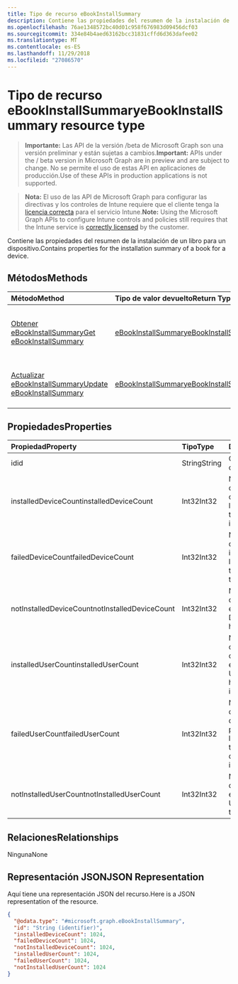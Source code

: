 ```yaml
---
title: Tipo de recurso eBookInstallSummary
description: Contiene las propiedades del resumen de la instalación de un libro para un dispositivo.
ms.openlocfilehash: 76ae1348572bc40d01c958f676983d09456dcf03
ms.sourcegitcommit: 334e84b4aed63162bcc31831cffd6d363dafee02
ms.translationtype: MT
ms.contentlocale: es-ES
ms.lasthandoff: 11/29/2018
ms.locfileid: "27086570"
---
```

# <a name="ebookinstallsummary-resource-type"></a><span data-ttu-id="b703c-103">Tipo de recurso eBookInstallSummary</span><span class="sxs-lookup"><span data-stu-id="b703c-103">eBookInstallSummary resource type</span></span>

> <span data-ttu-id="b703c-104">**Importante:** Las API de la versión /beta de Microsoft Graph son una versión preliminar y están sujetas a cambios.</span><span class="sxs-lookup"><span data-stu-id="b703c-104">**Important:** APIs under the / beta version in Microsoft Graph are in preview and are subject to change.</span></span> <span data-ttu-id="b703c-105">No se permite el uso de estas API en aplicaciones de producción.</span><span class="sxs-lookup"><span data-stu-id="b703c-105">Use of these APIs in production applications is not supported.</span></span>

> <span data-ttu-id="b703c-106">**Nota:** El uso de las API de Microsoft Graph para configurar las directivas y los controles de Intune requiere que el cliente tenga la [licencia correcta](https://go.microsoft.com/fwlink/?linkid=839381) para el servicio Intune.</span><span class="sxs-lookup"><span data-stu-id="b703c-106">**Note:** Using the Microsoft Graph APIs to configure Intune controls and policies still requires that the Intune service is [correctly licensed](https://go.microsoft.com/fwlink/?linkid=839381) by the customer.</span></span>

<span data-ttu-id="b703c-107">Contiene las propiedades del resumen de la instalación de un libro para un dispositivo.</span><span class="sxs-lookup"><span data-stu-id="b703c-107">Contains properties for the installation summary of a book for a device.</span></span>
## <a name="methods"></a><span data-ttu-id="b703c-108">Métodos</span><span class="sxs-lookup"><span data-stu-id="b703c-108">Methods</span></span>
|<span data-ttu-id="b703c-109">Método</span><span class="sxs-lookup"><span data-stu-id="b703c-109">Method</span></span>|<span data-ttu-id="b703c-110">Tipo de valor devuelto</span><span class="sxs-lookup"><span data-stu-id="b703c-110">Return Type</span></span>|<span data-ttu-id="b703c-111">Descripción</span><span class="sxs-lookup"><span data-stu-id="b703c-111">Description</span></span>|
|:---|:---|:---|
|[<span data-ttu-id="b703c-112">Obtener eBookInstallSummary</span><span class="sxs-lookup"><span data-stu-id="b703c-112">Get eBookInstallSummary</span></span>](../api/intune-books-ebookinstallsummary-get.md)|[<span data-ttu-id="b703c-113">eBookInstallSummary</span><span class="sxs-lookup"><span data-stu-id="b703c-113">eBookInstallSummary</span></span>](../resources/intune-books-ebookinstallsummary.md)|<span data-ttu-id="b703c-114">Lea las propiedades y las relaciones del objeto [eBookInstallSummary](../resources/intune-books-ebookinstallsummary.md).</span><span class="sxs-lookup"><span data-stu-id="b703c-114">Read properties and relationships of the [eBookInstallSummary](../resources/intune-books-ebookinstallsummary.md) object.</span></span>|
|[<span data-ttu-id="b703c-115">Actualizar eBookInstallSummary</span><span class="sxs-lookup"><span data-stu-id="b703c-115">Update eBookInstallSummary</span></span>](../api/intune-books-ebookinstallsummary-update.md)|[<span data-ttu-id="b703c-116">eBookInstallSummary</span><span class="sxs-lookup"><span data-stu-id="b703c-116">eBookInstallSummary</span></span>](../resources/intune-books-ebookinstallsummary.md)|<span data-ttu-id="b703c-117">Actualice las propiedades de un objeto [eBookInstallSummary](../resources/intune-books-ebookinstallsummary.md).</span><span class="sxs-lookup"><span data-stu-id="b703c-117">Update the properties of a [eBookInstallSummary](../resources/intune-books-ebookinstallsummary.md) object.</span></span>|

## <a name="properties"></a><span data-ttu-id="b703c-118">Propiedades</span><span class="sxs-lookup"><span data-stu-id="b703c-118">Properties</span></span>
|<span data-ttu-id="b703c-119">Propiedad</span><span class="sxs-lookup"><span data-stu-id="b703c-119">Property</span></span>|<span data-ttu-id="b703c-120">Tipo</span><span class="sxs-lookup"><span data-stu-id="b703c-120">Type</span></span>|<span data-ttu-id="b703c-121">Descripción</span><span class="sxs-lookup"><span data-stu-id="b703c-121">Description</span></span>|
|:---|:---|:---|
|<span data-ttu-id="b703c-122">id</span><span class="sxs-lookup"><span data-stu-id="b703c-122">id</span></span>|<span data-ttu-id="b703c-123">String</span><span class="sxs-lookup"><span data-stu-id="b703c-123">String</span></span>|<span data-ttu-id="b703c-124">Clave de la entidad.</span><span class="sxs-lookup"><span data-stu-id="b703c-124">Key of the entity.</span></span>|
|<span data-ttu-id="b703c-125">installedDeviceCount</span><span class="sxs-lookup"><span data-stu-id="b703c-125">installedDeviceCount</span></span>|<span data-ttu-id="b703c-126">Int32</span><span class="sxs-lookup"><span data-stu-id="b703c-126">Int32</span></span>|<span data-ttu-id="b703c-127">Número de dispositivos que han instalado correctamente este libro.</span><span class="sxs-lookup"><span data-stu-id="b703c-127">Number of Devices that have successfully installed this book.</span></span>|
|<span data-ttu-id="b703c-128">failedDeviceCount</span><span class="sxs-lookup"><span data-stu-id="b703c-128">failedDeviceCount</span></span>|<span data-ttu-id="b703c-129">Int32</span><span class="sxs-lookup"><span data-stu-id="b703c-129">Int32</span></span>|<span data-ttu-id="b703c-130">Número de dispositivos que no han podido instalar este libro.</span><span class="sxs-lookup"><span data-stu-id="b703c-130">Number of Devices that have failed to install this book.</span></span>|
|<span data-ttu-id="b703c-131">notInstalledDeviceCount</span><span class="sxs-lookup"><span data-stu-id="b703c-131">notInstalledDeviceCount</span></span>|<span data-ttu-id="b703c-132">Int32</span><span class="sxs-lookup"><span data-stu-id="b703c-132">Int32</span></span>|<span data-ttu-id="b703c-133">Número de dispositivos que no han instalado este libro.</span><span class="sxs-lookup"><span data-stu-id="b703c-133">Number of Devices that does not have this book installed.</span></span>|
|<span data-ttu-id="b703c-134">installedUserCount</span><span class="sxs-lookup"><span data-stu-id="b703c-134">installedUserCount</span></span>|<span data-ttu-id="b703c-135">Int32</span><span class="sxs-lookup"><span data-stu-id="b703c-135">Int32</span></span>|<span data-ttu-id="b703c-136">Número de usuarios cuyos dispositivos al completo han instalado este libro.</span><span class="sxs-lookup"><span data-stu-id="b703c-136">Number of Users whose devices have all succeeded to install this book.</span></span>|
|<span data-ttu-id="b703c-137">failedUserCount</span><span class="sxs-lookup"><span data-stu-id="b703c-137">failedUserCount</span></span>|<span data-ttu-id="b703c-138">Int32</span><span class="sxs-lookup"><span data-stu-id="b703c-138">Int32</span></span>|<span data-ttu-id="b703c-139">Número de usuarios que tienen 1 o más dispositivos que no han podido instalar este libro.</span><span class="sxs-lookup"><span data-stu-id="b703c-139">Number of Users that have 1 or more device that failed to install this book.</span></span>|
|<span data-ttu-id="b703c-140">notInstalledUserCount</span><span class="sxs-lookup"><span data-stu-id="b703c-140">notInstalledUserCount</span></span>|<span data-ttu-id="b703c-141">Int32</span><span class="sxs-lookup"><span data-stu-id="b703c-141">Int32</span></span>|<span data-ttu-id="b703c-142">Número de usuarios que no han instalado este libro.</span><span class="sxs-lookup"><span data-stu-id="b703c-142">Number of Users that did not install this book.</span></span>|

## <a name="relationships"></a><span data-ttu-id="b703c-143">Relaciones</span><span class="sxs-lookup"><span data-stu-id="b703c-143">Relationships</span></span>
<span data-ttu-id="b703c-144">Ninguna</span><span class="sxs-lookup"><span data-stu-id="b703c-144">None</span></span>
## <a name="json-representation"></a><span data-ttu-id="b703c-145">Representación JSON</span><span class="sxs-lookup"><span data-stu-id="b703c-145">JSON Representation</span></span>
<span data-ttu-id="b703c-146">Aquí tiene una representación JSON del recurso.</span><span class="sxs-lookup"><span data-stu-id="b703c-146">Here is a JSON representation of the resource.</span></span>
<!-- {
  "blockType": "resource",
  "keyProperty": "id",
  "@odata.type": "microsoft.graph.eBookInstallSummary"
}
-->
``` json
{
  "@odata.type": "#microsoft.graph.eBookInstallSummary",
  "id": "String (identifier)",
  "installedDeviceCount": 1024,
  "failedDeviceCount": 1024,
  "notInstalledDeviceCount": 1024,
  "installedUserCount": 1024,
  "failedUserCount": 1024,
  "notInstalledUserCount": 1024
}
```





